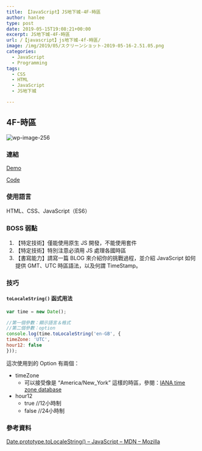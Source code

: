 ```yaml
---
title: 【JavaScript】JS地下城-4F-時區
author: hanlee
type: post
date: 2019-05-15T19:08:21+00:00
excerpt: JS地下城-4F-時區
url: /【javascript】js地下城-4f-時區/
image: /img/2019/05/スクリーンショット-2019-05-16-2.51.05.png
categories:
  - JavaScript
  - Programming
tags:
  - CSS
  - HTML
  - JavaScript
  - JS地下城

---
```

## 4F-時區


![wp-image-256](/img/2019/05/スクリーンショット-2019-05-16-2.51.05-1024x826.png)

### 連結

<a rel="noreferrer noopener" aria-label="Demo (新しいタブで開く)" href="https://hannoeru.github.io/world-clock/" target="_blank">Demo</a>

<a rel="noreferrer noopener" aria-label="Code (新しいタブで開く)" href="https://github.com/hannoeru/world-clock" target="_blank">Code</a>

### 使用語言

HTML、CSS、JavaScript（ES6）

### BOSS 弱點

  1. 【特定技術】僅能使用原生 JS 開發，不能使用套件
  2. 【特定技術】特別注意必須用 JS 處理各國時區
  3. 【書寫能力】請寫一篇 BLOG 來介紹你的挑戰過程，並介紹 JavaScript 如何提供 GMT、UTC 時區語法，以及何謂 TimeStamp。

### 技巧

#### **`toLocaleString()`** 函式用法

```js
var time = new Date();

//第一個參數：顯示語言＆格式
//第二個參數：option
console.log(time.toLocaleString('en-GB', {
timeZone: 'UTC',
hour12: false 
}));
```

這次使用到的 Option 有兩個：

  * timeZone
      * 可以接受像是 &#8220;America/New_York&#8221; 這樣的時區，參閱：[IANA time zone database][1]
  * hour12
      * true //12小時制
      * false //24小時制

### 參考資料

[Date.prototype.toLocaleString() &#8211; JavaScript &#8211; MDN &#8211; Mozilla][2]

 [1]: https://www.iana.org/time-zones
 [2]: https://developer.mozilla.org/ja/docs/Web/JavaScript/Reference/Global_Objects/Date/toLocaleString
